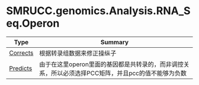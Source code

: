 ﻿
# SMRUCC.genomics.Analysis.RNA_Seq.Operon

|Type|Summary|
|----|-------|
|[Corrects](./Corrects.md)|根据转录组数据来修正操纵子|
|[Predicts](./Predicts.md)|由于在这里operon里面的基因都是共转录的，而非调控关系，所以必须选择PCC矩阵，并且pcc的值不能够为负数|

